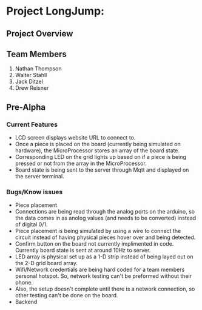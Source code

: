 
# Project LongJump:

## Project Overview


## Team Members
1. Nathan Thompson
2. Walter Stahll
3. Jack Ditzel
4. Drew Reisner


## Pre-Alpha

### Current Features
- LCD screen displays website URL to connect to.
- Once a piece is placed on the board (currently being simulated on hardware), the MicroProcessor stores an array of the board state.
- Corresponding LED on the grid lights up based on if a piece is being pressed or not from the array in the MicroProcessor.
- Board state is being sent to the server through Mqtt and displayed on the server terminal.

### Bugs/Know issues
- Piece placement
 - Connections are being read through the analog ports on the arduino, so the data comes in as anolog values (and needs to be converted) instead of digital 0/1.
 - Piece placement is being simulated by using a wire to connect the circuit instead of having physical pieces hover over and being detected.
- Confirm button on the board not currently implimented in code. Currently board state is sent at around 10Hz to server. 
- LED array is physical set up as a 1-D strip instead of being layed out on the 2-D grid board array.
- Wifi/Network credentials are being hard coded for a team members personal hotspot. So, network testing can't be preformed without their phone.
 - Also, the setup doesn't complete until there is a network connection, so other testing can't be done on the board.
- Backend
